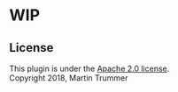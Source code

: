# WIP

## License
This plugin is under the [Apache 2.0 license](http://www.apache.org/licenses/LICENSE-2.0.html).  
Copyright 2018, Martin Trummer